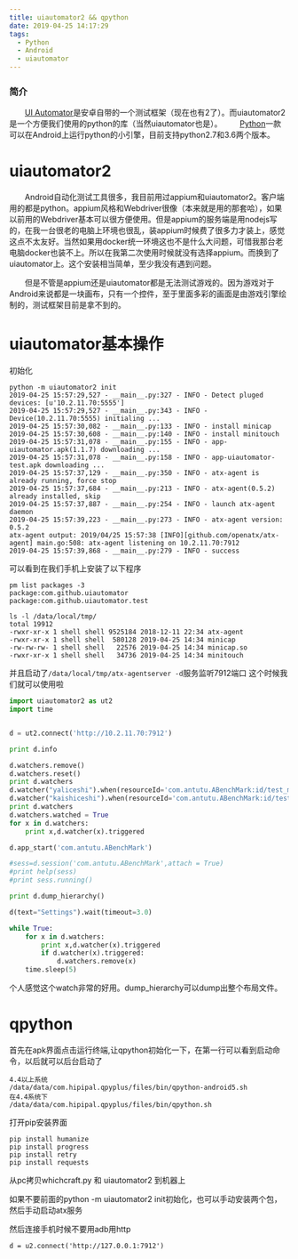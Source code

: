 ```yaml
---
title: uiautomator2 && qpython
date: 2019-04-25 14:17:29
tags: 
  - Python
  - Android
  - uiautomator
---
```

### 简介

&emsp;&emsp;[UI Automator](https://developer.android.com/topic/libraries/testing-support-library#UIAutomator)是安卓自带的一个测试框架（现在也有2了）。而uiautomator2是一个方便我们使用的python的库（当然uiautomator也是）。
&emsp;&emsp;[Python](http://www.qpython.com/)一款可以在Android上运行python的小引擎，目前支持python2.7和3.6两个版本。

<!-- more -->

# uiautomator2

&emsp;&emsp;Android自动化测试工具很多，我目前用过appium和uiautomator2。客户端用的都是python。appium风格和Webdriver很像（本来就是用的那套哈），如果以前用的Webdriver基本可以很方便使用。但是appium的服务端是用nodejs写的，在我一台很老的电脑上环境也很乱，装appium时候费了很多力才装上，感觉这点不太友好。当然如果用docker统一环境这也不是什么大问题，可惜我那台老电脑docker也装不上。所以在我第二次使用时候就没有选择appium。而换到了uiautomator上。这个安装相当简单，至少我没有遇到问题。

&emsp;&emsp;但是不管是appium还是uiautomator都是无法测试游戏的。因为游戏对于Android来说都是一块画布，只有一个控件，至于里面多彩的画面是由游戏引擎绘制的，测试框架目前是拿不到的。

# uiautomator基本操作

初始化

```
python -m uiautomator2 init
2019-04-25 15:57:29,527 - __main__.py:327 - INFO - Detect pluged devices: [u'10.2.11.70:5555']
2019-04-25 15:57:29,527 - __main__.py:343 - INFO - Device(10.2.11.70:5555) initialing ...
2019-04-25 15:57:30,082 - __main__.py:133 - INFO - install minicap
2019-04-25 15:57:30,608 - __main__.py:140 - INFO - install minitouch
2019-04-25 15:57:31,078 - __main__.py:155 - INFO - app-uiautomator.apk(1.1.7) downloading ...
2019-04-25 15:57:31,078 - __main__.py:158 - INFO - app-uiautomator-test.apk downloading ...
2019-04-25 15:57:37,129 - __main__.py:350 - INFO - atx-agent is already running, force stop
2019-04-25 15:57:37,684 - __main__.py:213 - INFO - atx-agent(0.5.2) already installed, skip
2019-04-25 15:57:37,887 - __main__.py:254 - INFO - launch atx-agent daemon
2019-04-25 15:57:39,223 - __main__.py:273 - INFO - atx-agent version: 0.5.2
atx-agent output: 2019/04/25 15:57:38 [INFO][github.com/openatx/atx-agent] main.go:508: atx-agent listening on 10.2.11.70:7912
2019-04-25 15:57:39,868 - __main__.py:279 - INFO - success
```

可以看到在我们手机上安装了以下程序

```shell
pm list packages -3                                                                                       
package:com.github.uiautomator
package:com.github.uiautomator.test

ls -l /data/local/tmp/                                                                                                    
total 19912
-rwxr-xr-x 1 shell shell 9525184 2018-12-11 22:34 atx-agent
-rwxr-xr-x 1 shell shell  580128 2019-04-25 14:34 minicap
-rw-rw-rw- 1 shell shell   22576 2019-04-25 14:34 minicap.so
-rwxr-xr-x 1 shell shell   34736 2019-04-25 14:34 minitouch
```

并且启动了`/data/local/tmp/atx-agentserver -d`服务监听7912端口
这个时候我们就可以使用啦

```python
import uiautomator2 as ut2
import time


d = ut2.connect('http://10.2.11.70:7912')

print d.info

d.watchers.remove()
d.watchers.reset()
print d.watchers
d.watcher("yaliceshi").when(resourceId='com.antutu.ABenchMark:id/test_more_stress').click(resourceId='com.antutu.ABenchMark:id/test_more_stress')
d.watcher("kaishiceshi").when(resourceId='com.antutu.ABenchMark:id/test_stress_start').click(resourceId='com.antutu.ABenchMark:id/test_stress_start')
print d.watchers
d.watchers.watched = True
for x in d.watchers:
    print x,d.watcher(x).triggered

d.app_start('com.antutu.ABenchMark')

#sess=d.session('com.antutu.ABenchMark',attach = True)
#print help(sess)
#print sess.running()

print d.dump_hierarchy()

d(text="Settings").wait(timeout=3.0) 

while True:
    for x in d.watchers:
        print x,d.watcher(x).triggered
        if d.watcher(x).triggered:
            d.watchers.remove(x)
    time.sleep(5)

```

个人感觉这个watch非常的好用。dump_hierarchy可以dump出整个布局文件。

# qpython

首先在apk界面点击运行终端,让qpython初始化一下，在第一行可以看到启动命令，以后就可以后台启动了
```
4.4以上系统
/data/data/com.hipipal.qpyplus/files/bin/qpython-android5.sh
在4.4系统下
/data/data/com.hipipal.qpyplus/files/bin/qpython.sh
```

打开pip安装界面
```
pip install humanize
pip install progress
pip install retry
pip install requests
```

从pc拷贝whichcraft.py 和 uiautomator2 到机器上

如果不要前面的python -m uiautomator2 init初始化，也可以手动安装两个包，然后手动启动atx服务

然后连接手机时候不要用adb用http

```
d = u2.connect('http://127.0.0.1:7912')
```
